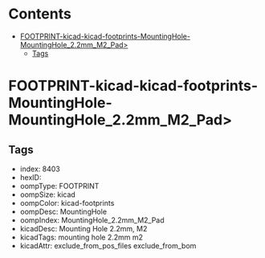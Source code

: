 



Contents
========

* [FOOTPRINT-kicad-kicad-footprints-MountingHole-MountingHole_2.2mm_M2_Pad>](#footprint-kicad-kicad-footprints-mountinghole-mountinghole_22mm_m2_pad)
	* [Tags](#tags)

# FOOTPRINT-kicad-kicad-footprints-MountingHole-MountingHole_2.2mm_M2_Pad>

## Tags

- index: 8403
- hexID: 
- oompType: FOOTPRINT
- oompSize: kicad
- oompColor: kicad-footprints
- oompDesc: MountingHole
- oompIndex: MountingHole_2.2mm_M2_Pad
- kicadDesc: Mounting Hole 2.2mm, M2
- kicadTags: mounting hole 2.2mm m2
- kicadAttr: exclude_from_pos_files exclude_from_bom
